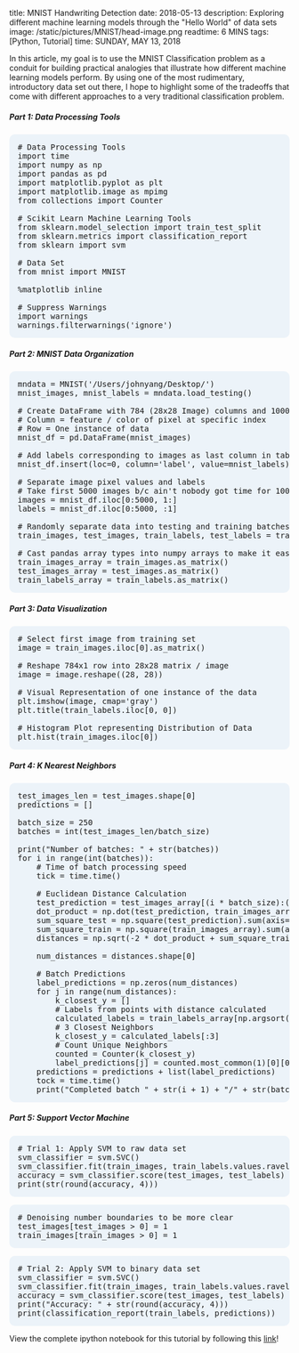 title: MNIST Handwriting Detection
date: 2018-05-13
description: Exploring different machine learning models through the "Hello World" of data sets
image: /static/pictures/MNIST/head-image.png
readtime: 6 MINS
tags: [Python, Tutorial]
time: SUNDAY, MAY 13, 2018

In this article, my goal is to use the MNIST Classification problem as a conduit for building practical analogies that illustrate how different machine learning models perform. By using one of the most rudimentary, introductory data set out there, I hope to highlight some of the tradeoffs that come with different approaches to a very traditional classification problem.

##### Part 1: Data Processing Tools

<pre class="inline-block prettyprint lang-py" style="background-color: rgb(236, 243, 249);border: none;border-radius: 10px;padding: 15px;">
# Data Processing Tools
import time
import numpy as np
import pandas as pd
import matplotlib.pyplot as plt
import matplotlib.image as mpimg
from collections import Counter

# Scikit Learn Machine Learning Tools
from sklearn.model_selection import train_test_split
from sklearn.metrics import classification_report
from sklearn import svm

# Data Set
from mnist import MNIST

%matplotlib inline

# Suppress Warnings
import warnings
warnings.filterwarnings('ignore')
</pre>

##### Part 2: MNIST Data Organization

<pre class="inline-block prettyprint lang-py" style="background-color: rgb(236, 243, 249);border: none;border-radius: 10px;padding: 15px;">
mndata = MNIST('/Users/johnyang/Desktop/')
mnist_images, mnist_labels = mndata.load_testing()

# Create DataFrame with 784 (28x28 Image) columns and 10000 rows
# Column = feature / color of pixel at specific index
# Row = One instance of data
mnist_df = pd.DataFrame(mnist_images)

# Add labels corresponding to images as last column in table
mnist_df.insert(loc=0, column='label', value=mnist_labels)

# Separate image pixel values and labels
# Take first 5000 images b/c ain't nobody got time for 10000 images
images = mnist_df.iloc[0:5000, 1:]
labels = mnist_df.iloc[0:5000, :1]

# Randomly separate data into testing and training batches
train_images, test_images, train_labels, test_labels = train_test_split(images, labels, train_size=0.5, random_state=0)

# Cast pandas array types into numpy arrays to make it easier to run computations
train_images_array = train_images.as_matrix()
test_images_array = test_images.as_matrix()
train_labels_array = train_labels.as_matrix()
</pre>

##### Part 3: Data Visualization

<pre class="inline-block prettyprint lang-py" style="background-color: rgb(236, 243, 249);border: none;border-radius: 10px;padding: 15px;">
# Select first image from training set
image = train_images.iloc[0].as_matrix()

# Reshape 784x1 row into 28x28 matrix / image
image = image.reshape((28, 28))

# Visual Representation of one instance of the data
plt.imshow(image, cmap='gray')
plt.title(train_labels.iloc[0, 0])

# Histogram Plot representing Distribution of Data
plt.hist(train_images.iloc[0])
</pre>

##### Part 4: K Nearest Neighbors

<pre class="inline-block prettyprint lang-py" style="background-color: rgb(236, 243, 249);border: none;border-radius: 10px;padding: 15px;">
test_images_len = test_images.shape[0]
predictions = []

batch_size = 250
batches = int(test_images_len/batch_size)

print("Number of batches: " + str(batches))
for i in range(int(batches)):
    # Time of batch processing speed
    tick = time.time()

    # Euclidean Distance Calculation
    test_prediction = test_images_array[(i * batch_size):((i+1) * batch_size)]
    dot_product = np.dot(test_prediction, train_images_array.T)
    sum_square_test = np.square(test_prediction).sum(axis=1)
    sum_square_train = np.square(train_images_array).sum(axis=1)
    distances = np.sqrt(-2 * dot_product + sum_square_train + np.matrix(sum_square_test).T)

    num_distances = distances.shape[0]

    # Batch Predictions
    label_predictions = np.zeros(num_distances)
    for j in range(num_distances):
        k_closest_y = []
        # Labels from points with distance calculated
        calculated_labels = train_labels_array[np.argsort(distances[j,:])].flatten()
        # 3 Closest Neighbors
        k_closest_y = calculated_labels[:3]
        # Count Unique Neighbors
        counted = Counter(k_closest_y)
        label_predictions[j] = counted.most_common(1)[0][0]
    predictions = predictions + list(label_predictions)
    tock = time.time()
    print("Completed batch " + str(i + 1) + "/" + str(batches) + " in " + str(tock - tick) + " Seconds.")
</pre>

##### Part 5: Support Vector Machine

<pre class="inline-block prettyprint lang-py" style="background-color: rgb(236, 243, 249);border: none;border-radius: 10px;padding: 15px;">
# Trial 1: Apply SVM to raw data set
svm_classifier = svm.SVC()
svm_classifier.fit(train_images, train_labels.values.ravel())
accuracy = svm_classifier.score(test_images, test_labels)
print(str(round(accuracy, 4)))
</pre>

<pre class="inline-block prettyprint lang-py" style="background-color: rgb(236, 243, 249);border: none;border-radius: 10px;padding: 15px;">
# Denoising number boundaries to be more clear
test_images[test_images > 0] = 1
train_images[train_images > 0] = 1
</pre>

<pre class="inline-block prettyprint lang-py" style="background-color: rgb(236, 243, 249);border: none;border-radius: 10px;padding: 15px;">
# Trial 2: Apply SVM to binary data set
svm_classifier = svm.SVC()
svm_classifier.fit(train_images, train_labels.values.ravel())
accuracy = svm_classifier.score(test_images, test_labels)
print("Accuracy: " + str(round(accuracy, 4)))
print(classification_report(train_labels, predictions))
</pre>

View the complete ipython notebook for this tutorial by following this [link](https://github.com/john-b-yang/blog-website/blob/master/static/misc/mnist-detection.ipynb)!
